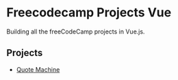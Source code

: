 # Freecodecamp Projects Vue

Building all the freeCodeCamp projects in Vue.js.

## Projects

* [Quote Machine](quote-machine/README.md)
